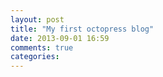 ```yaml
---
layout: post
title: "My first octopress blog"
date: 2013-09-01 16:59
comments: true
categories: 
---
```

